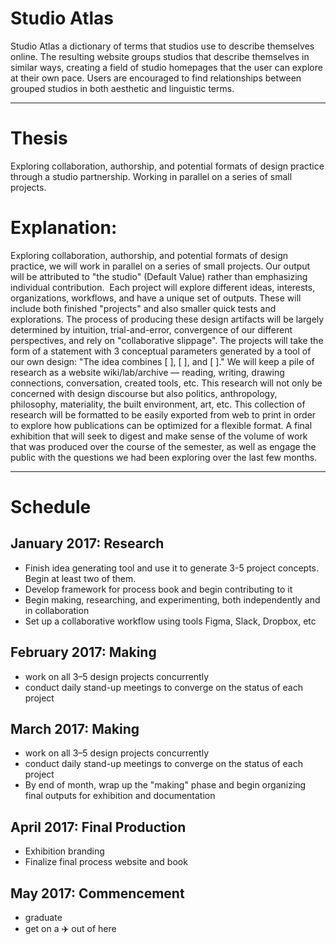 # Studio Atlas
Studio Atlas a dictionary of terms that studios use to describe themselves online. The resulting website groups studios that describe themselves in similar ways, creating a field of studio homepages that the user can explore at their own pace. Users are encouraged to find relationships between grouped studios in both aesthetic and linguistic terms.  

---

# Thesis
Exploring collaboration, authorship, and potential formats of design practice through a studio partnership. Working in parallel on a series of small projects.

# Explanation:
Exploring collaboration, authorship, and potential formats of design practice, we will work in parallel on a series of small projects. Our output will be attributed to "the studio" (Default Value) rather than emphasizing individual contribution.
 Each project will explore different ideas, interests, organizations, workflows, and have a unique set of outputs. These will include both finished "projects" and also smaller quick tests and explorations. The process of producing these design artifacts will be largely determined by intuition, trial-and-error, convergence of our different perspectives, and rely on "collaborative slippage". The projects will take the form of a statement with 3 conceptual parameters generated by a tool of our own design: "The idea combines [     ], [     ], and [     ]."
We will keep a pile of research as a website wiki/lab/archive — reading, writing, drawing connections, conversation, created tools, etc. This research will not only be concerned with design discourse but also politics, anthropology, philosophy, materiality, the built environment, art, etc. This collection of research will be formatted to be easily exported from web to print in order to explore how publications can be optimized for a flexible format.
A final exhibition that will seek to digest and make sense of the volume of work that was produced over the course of the semester, as well as engage the public with the questions we had been exploring over the last few months.

---

# Schedule

## January 2017: Research
- Finish idea generating tool and use it to generate 3-5 project concepts. Begin at least two of them.
- Develop framework for process book and begin contributing to it
- Begin making, researching, and experimenting, both independently and in  collaboration
- Set up a collaborative workflow using tools Figma, Slack, Dropbox, etc

## February 2017: Making
- work on all 3–5 design projects concurrently
- conduct daily stand-up meetings to converge on the status of each project

## March 2017: Making
- work on all 3–5 design projects concurrently
- conduct daily stand-up meetings to converge on the status of each project
- By end of month, wrap up the "making" phase and begin organizing final outputs for  exhibition and documentation

## April 2017: Final Production
- Exhibition branding
- Finalize final process website and book

## May 2017: Commencement
- graduate
- get on a ✈️  out of here
